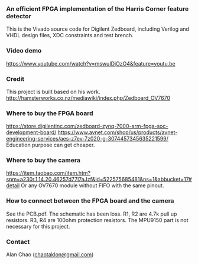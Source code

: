 ### An efficient FPGA implementation of the Harris Corner feature detector
This is the Vivado source code for Digilent Zedboard, including Verilog and VHDL design files, XDC constraints and test brench.

### Video demo
https://www.youtube.com/watch?v=mswuIDjOzO4&feature=youtu.be

### Credit
This project is built based on his work.
http://hamsterworks.co.nz/mediawiki/index.php/Zedboard_OV7670

### Where to buy the FPGA board
https://store.digilentinc.com/zedboard-zynq-7000-arm-fpga-soc-development-board/
https://www.avnet.com/shop/us/products/avnet-engineering-services/aes-z7ev-7z020-g-3074457345635221599/
Education purpose can get cheaper.

### Where to buy the camera
https://item.taobao.com/item.htm?spm=a230r.1.14.20.46257d77l7aJzf&id=522575685481&ns=1&abbucket=17#detail
Or any OV7670 module without FIFO with the same pinout.

### How to connect between the FPGA board and the camera
See the PCB.pdf. The schematic has been loss. R1, R2 are 4.7k pull up resistors. R3, R4 are 100ohm protection resistors. The MPU9150 part is not necessary for this project.

### Contact
Alan Chao (chaotaklon@gmail.com)
